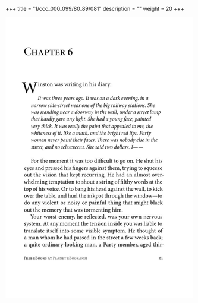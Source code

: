 +++
title = "1/ccc_000_099/80_89/081"
description = ""
weight = 20
+++

<img class="center-fit-jpg" src="/jpg_/out_jpg_1984__081.jpg" ></img>

